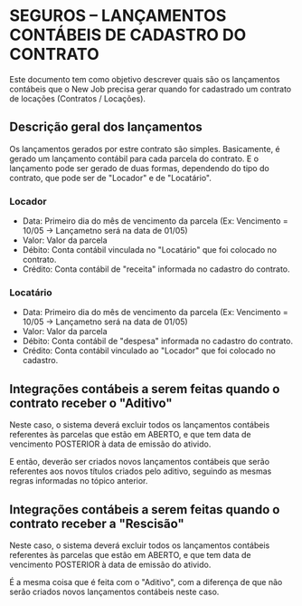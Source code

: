 # SEGUROS – LANÇAMENTOS CONTÁBEIS DE CADASTRO DO CONTRATO
Este documento tem como objetivo descrever quais são os lançamentos contábeis que o New Job precisa gerar quando for cadastrado um contrato de locações (Contratos  / Locações).

## Descrição geral dos lançamentos
Os lançamentos gerados por estre contrato são simples. Basicamente, é gerado um lançamento contábil para cada parcela do contrato.
E o lançamento pode ser gerado de duas formas, dependendo do tipo do contrato, que pode ser de "Locador" e de "Locatário".

### Locador
 - Data:  Primeiro dia do mês de vencimento da parcela (Ex: Vencimento = 10/05 -> Lançametno será na data de 01/05)
 - Valor: Valor da parcela
 - Débito: Conta contábil vinculada no "Locatário" que foi colocado no contrato.
 - Crédito: Conta contábil de "receita" informada no cadastro do contrato.

### Locatário
 - Data:  Primeiro dia do mês de vencimento da parcela (Ex: Vencimento = 10/05 -> Lançametno será na data de 01/05)
 - Valor: Valor da parcela
 - Débito: Conta contábil de "despesa" informada no cadastro do contrato.
 - Crédito: Conta contábil vinculado ao "Locador" que foi colocado no cadastro.

## Integrações contábeis a serem feitas quando o contrato receber o "Aditivo"

Neste caso, o sistema deverá excluir todos os lançamentos contábeis referentes às parcelas que estão em ABERTO, e que tem data de vencimento POSTERIOR à data de emissão do ativido.

E então, deverão ser criados novos lançamentos contábeis que serão referentes aos novos títulos criados pelo aditivo, seguindo as mesmas regras informadas no tópico anterior.

## Integrações contábeis a serem feitas quando o contrato receber a "Rescisão"

Neste caso, o sistema deverá excluir todos os lançamentos contábeis referentes às parcelas que estão em ABERTO, e que tem data de vencimento POSTERIOR à data de emissão do ativido.

É a mesma coisa que é feita com o "Aditivo", com a diferença de que não serão criados novos lançamentos contábeis neste caso.
 
